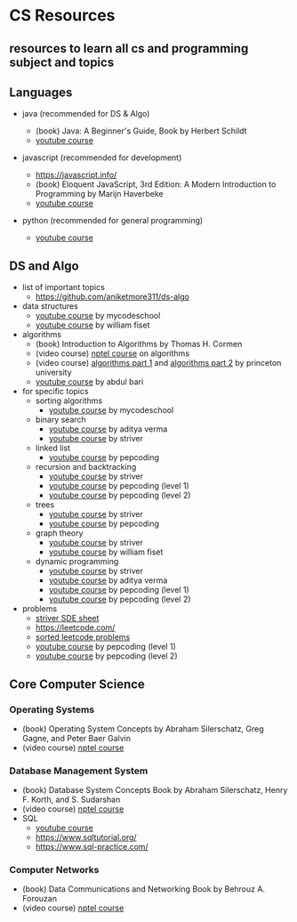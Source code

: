 # CS Resources

## resources to learn all cs and programming subject and topics

## Languages

- java (recommended for DS & Algo)

  - (book) Java: A Beginner's Guide, Book by Herbert Schildt
  - [youtube course](https://www.youtube.com/watch?v=xk4_1vDrzzo)

- javascript (recommended for development)

  - https://javascript.info/
  - (book) Eloquent JavaScript, 3rd Edition: A Modern Introduction to Programming by Marijn Haverbeke
  - [youtube course](https://www.youtube.com/watch?v=8dWL3wF_OMw)

- python (recommended for general programming)
  - [youtube course](https://www.youtube.com/watch?v=XKHEtdqhLK8)

## DS and Algo

- list of important topics
  - https://github.com/aniketmore311/ds-algo
- data structures
  - [youtube course](https://www.youtube.com/playlist?list=PL2_aWCzGMAwI3W_JlcBbtYTwiQSsOTa6P) by mycodeschool
  - [youtube course](https://www.youtube.com/playlist?list=PLDV1Zeh2NRsB6SWUrDFW2RmDotAfPbeHu) by william fiset
- algorithms
  - (book) Introduction to Algorithms by Thomas H. Cormen
  - (video course) [nptel course](https://www.youtube.com/playlist?list=PLyqSpQzTE6M9DKhN7z2fOpKTJWu-639_P) on algorithms
  - (video course) [algorithms part 1](https://www.coursera.org/learn/algorithms-part1) and [algorithms part 2](https://www.coursera.org/learn/algorithms-part2) by princeton university
  - [youtube course](https://www.youtube.com/playlist?list=PLDN4rrl48XKpZkf03iYFl-O29szjTrs_O) by abdul bari
- for specific topics
  - sorting algorithms
    - [youtube course](https://www.youtube.com/playlist?list=PL2_aWCzGMAwKedT2KfDMB9YA5DgASZb3U) by mycodeschool
  - binary search
    - [youtube course](https://www.youtube.com/playlist?list=PL_z_8CaSLPWeYfhtuKHj-9MpYb6XQJ_f2) by aditya verma
    - [youtube course](https://www.youtube.com/playlist?list=PLgUwDviBIf0pMFMWuuvDNMAkoQFi-h0ZF) by striver
  - linked list
    - [youtube course](https://www.youtube.com/playlist?list=PL-Jc9J83PIiF5VZmktfqW6WVU1pxBF6l_) by pepcoding
  - recursion and backtracking
    - [youtube course](https://www.youtube.com/playlist?list=PLgUwDviBIf0rGlzIn_7rsaR2FQ5e6ZOL9) by striver
    - [youtube course](https://www.youtube.com/playlist?list=PL-Jc9J83PIiFxaBahjslhBD1LiJAV7nKs) by pepcoding (level 1)
    - [youtube course](https://www.youtube.com/playlist?list=PL-Jc9J83PIiHO9SQ6lxGuDsZNt2mkHEn0) by pepcoding (level 2)
  - trees
    - [youtube course](https://www.youtube.com/playlist?list=PLgUwDviBIf0q8Hkd7bK2Bpryj2xVJk8Vk) by striver
    - [youtube course](https://www.youtube.com/playlist?list=PL-Jc9J83PIiEmjuIVDrwR9h5i9TT2CEU_) by pepcoding
  - graph theory
    - [youtube course](https://www.youtube.com/playlist?list=PLgUwDviBIf0oE3gA41TKO2H5bHpPd7fzn) by striver
    - [youtube course](https://www.youtube.com/playlist?list=PLDV1Zeh2NRsDGO4--qE8yH72HFL1Km93P) by william fiset
  - dynamic programming
    - [youtube course](https://www.youtube.com/playlist?list=PLgUwDviBIf0qUlt5H_kiKYaNSqJ81PMMY) by striver
    - [youtube course](https://www.youtube.com/playlist?list=PL_z_8CaSLPWekqhdCPmFohncHwz8TY2Go) by aditya verma
    - [youtube course](https://www.youtube.com/playlist?list=PL-Jc9J83PIiG8fE6rj9F5a6uyQ5WPdqKy) by pepcoding (level 1)
    - [youtube course](https://www.youtube.com/playlist?list=PL-Jc9J83PIiEZvXCn-c5UIBvfT8dA-8EG) by pepcoding (level 2)
- problems
  - [striver SDE sheet](https://takeuforward.org/interviews/strivers-sde-sheet-top-coding-interview-problems/)
  - https://leetcode.com/
  - [sorted leetcode problems](https://github.com/adixmr/leetcode)
  - [youtube course](https://www.youtube.com/playlist?list=PL-Jc9J83PIiFj7YSPl2ulcpwy-mwj1SSk) by pepcoding (level 1)
  - [youtube course](https://www.youtube.com/playlist?list=PL-Jc9J83PIiE-181crLG1xSIWhTGKFiMY) by pepcoding (level 2)

## Core Computer Science

### Operating Systems

- (book) Operating System Concepts by Abraham Silerschatz, Greg Gagne, and Peter Baer Galvin
- (video course) [nptel course](https://www.youtube.com/playlist?list=PLsylUObW5M3CAGT6OdubyH6FztKfJCcFB)

### Database Management System

- (book) Database System Concepts
  Book by Abraham Silerschatz, Henry F. Korth, and S. Sudarshan
- (video course) [nptel course](https://www.youtube.com/playlist?list=PLJ5C_6qdAvBHKccG0ZyOxcf_2YO6r4Q4l)
- SQL
  - [youtube course](https://www.youtube.com/watch?v=5OdVJbNCSso)
  - https://www.sqltutorial.org/
  - https://www.sql-practice.com/

### Computer Networks

- (book) Data Communications and Networking
  Book by Behrouz A. Forouzan
- (video course) [nptel course](https://www.youtube.com/playlist?list=PLbRMhDVUMngf-peFloB7kyiA40EptH1up)
